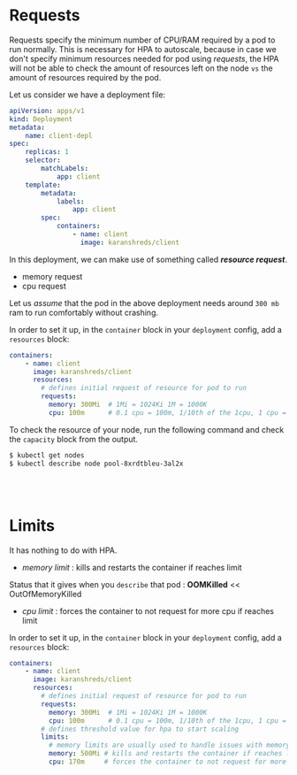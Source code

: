 # Requests 

Requests specify the minimum number of CPU/RAM required by a pod to run normally. This is necessary for HPA to autoscale, because in case we don't specify minimum resources needed for pod using *requests*, the HPA will not be able to check the amount of resources left on the node ```vs``` the amount of resources required by the pod.

Let us consider we have a deployment file: 

```yaml
apiVersion: apps/v1
kind: Deployment 
metadata: 
    name: client-depl 
spec: 
    replicas: 1 
    selector: 
        matchLabels: 
            app: client 
    template: 
        metadata:
            labels: 
                app: client 
        spec: 
            containers: 
                - name: client 
                  image: karanshreds/client
```
In this deployment, we can make use of something called ***resource request***.

- memory request 
- cpu request 

Let us *assume* that the pod in the above deployment needs around ```300 mb``` ram to run comfortably without crashing. 

In order to set it up, in the ```container``` block in your ```deployment``` config, add a ```resources``` block: 

```yaml
containers: 
    - name: client 
      image: karanshreds/client
      resources: 
        # defines initial request of resource for pod to run
        requests: 
          memory: 300Mi  # 1Mi = 1024Ki 1M = 1000K
          cpu: 100m      # 0.1 cpu = 100m, 1/10th of the 1cpu, 1 cpu = 1000
```
To check the resource of your node, run the following command and check the ```capacity``` block from the output.

```bash
$ kubectl get nodes 
$ kubectl describe node pool-8xrdtbleu-3al2x
```
<br />
<br />

# Limits 

It has nothing to do with HPA. 

- *memory limit* : kills and restarts the container if reaches limit 

Status that it gives when you ```describe``` that pod : **OOMKilled** << OutOfMemoryKilled

- *cpu limit* : forces the container to not request for more cpu if reaches limit 


In order to set it up, in the ```container``` block in your ```deployment``` config, add a ```resources``` block: 

```yaml
containers: 
    - name: client 
      image: karanshreds/client
      resources: 
        # defines initial request of resource for pod to run
        requests: 
          memory: 300Mi  # 1Mi = 1024Ki 1M = 1000K
          cpu: 100m      # 0.1 cpu = 100m, 1/10th of the 1cpu, 1 cpu = 1000
        # defines threshold value for hpa to start scaling 
        limits: 
          # memory limits are usually used to handle issues with memory leaks 
          memory: 500Mi # kills and restarts the container if reaches limit 
          cpu: 170m     # forces the container to not request for more cpu if reaches limit 
```